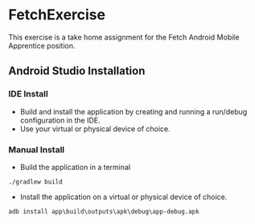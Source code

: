 
# FetchExercise
This exercise is a take home assignment for the Fetch Android Mobile Apprentice position.

## Android Studio Installation

### IDE Install
* Build and install the application by creating and running a run/debug configuration in the IDE.
* Use your virtual or physical device of choice.

### Manual Install

* Build the application in a terminal

`./gradlew build`

* Install the application on a virtual or physical device of choice.

`adb install app\build\outputs\apk\debug\app-debug.apk`

